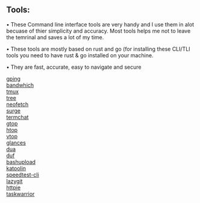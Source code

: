 <h2>Tools:</h2>
<p>• These Command line interface tools are very handy and I use them in alot becuase of thier simplicity and accuracy. Most tools helps me not to leave the temrinal and saves a lot of my time. </p>
<p>• These tools are mostly based on rust and go (for installing these CLI/TLI tools you need to have rust & go installed on your machine. </p>
<p>• They are fast, accurate, easy to navigate and secure</p>

<a href="url">gping </a> <br>
<a href="url">bandwhich </a> <br>
<a href="url">tmux </a> <br>
<a href="url">tree </a> <br>
<a href="url">neofetch </a> <br>
<a href="url">surge </a> <br>
<a href="url">termchat </a> <br>
<a href="url">gtop </a> <br> 
<a href="url">htop </a> <br>
<a href="url">vtop </a> <br> 
<a href="url">glances </a> <br>
<a href="url">dua </a> <br>
<a href="url">duf </a> <br>
<a href="url">bashupload </a> <br>
<a href="url">katoolin </a> <br>
<a href="url">speedtest-cli </a> <br>
<a href="url">lazygit </a> <br>
<a href="url">httpie </a> <br>
<a href="url">taskwarrior </a> <br>



